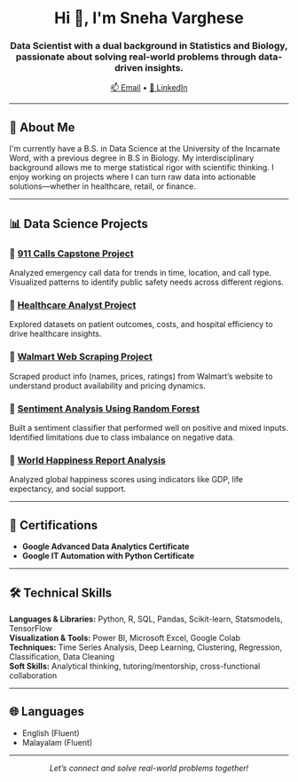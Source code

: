 <h1 align="center">Hi 👋, I'm Sneha Varghese</h1>
<h3 align="center">Data Scientist with a dual background in Statistics and Biology, passionate about solving real-world problems through data-driven insights.</h3>

<p align="center">
<a href="mailto:sneha.aley1@gmail.com">📫 Email</a> • 
<a href="https://linkedin.com/in/snehavarghese01" target="_blank">💼 LinkedIn</a>
</p>

---

## 🔬 About Me

I'm currently have a B.S. in Data Science at the University of the Incarnate Word, with a previous degree in B.S in Biology. My interdisciplinary background allows me to merge statistical rigor with scientific thinking. I enjoy working on projects where I can turn raw data into actionable solutions—whether in healthcare, retail, or finance.

---

## 📊 Data Science Projects

### 🔹 [911 Calls Capstone Project](https://colab.research.google.com/drive/1aw7J8AyDZtbwq5RinIdjkESOafG_KF4G?authuser=1#scrollTo=CT7DkjeU5FIY)
Analyzed emergency call data for trends in time, location, and call type. Visualized patterns to identify public safety needs across different regions.

### 🔹 [Healthcare Analyst Project](https://colab.research.google.com/drive/1vgIjjwlRLvXfLBfIqnUbjfIaOSd7SCa1?authuser=1#scrollTo=GdzYAksFCIze)
Explored datasets on patient outcomes, costs, and hospital efficiency to drive healthcare insights.

### 🔹 [Walmart Web Scraping Project](https://colab.research.google.com/drive/1apf6zj8vqd_eRB5C8q-weR4s9PUV7p85?authuser=1)
Scraped product info (names, prices, ratings) from Walmart’s website to understand product availability and pricing dynamics.

### 🔹 [Sentiment Analysis Using Random Forest](https://colab.research.google.com/drive/14UmQYexKSpuq6zS4QELL1H5VkoIIbY_i?authuser=1#scrollTo=iW-sXxL7MmTr)
Built a sentiment classifier that performed well on positive and mixed inputs. Identified limitations due to class imbalance on negative data.


### 🔹 [World Happiness Report Analysis](https://docs.google.com/document/d/1-J_xnxMHGh1_PsAM9GVr3CICZ_6dEU4AufzHq1MEyNQ/edit?tab=t.0)
Analyzed global happiness scores using indicators like GDP, life expectancy, and social support.

---

## 📜 Certifications

- **Google Advanced Data Analytics Certificate**
- **Google IT Automation with Python Certificate**

---

## 🛠️ Technical Skills

**Languages & Libraries:** Python, R, SQL, Pandas, Scikit-learn, Statsmodels, TensorFlow  
**Visualization & Tools:** Power BI, Microsoft Excel, Google Colab  
**Techniques:** Time Series Analysis, Deep Learning, Clustering, Regression, Classification, Data Cleaning  
**Soft Skills:** Analytical thinking, tutoring/mentorship, cross-functional collaboration

---

## 🌐 Languages

- English (Fluent)  
- Malayalam (Fluent)

---

<p align="center">
  <em>Let’s connect and solve real-world problems together!</em>
</p>
